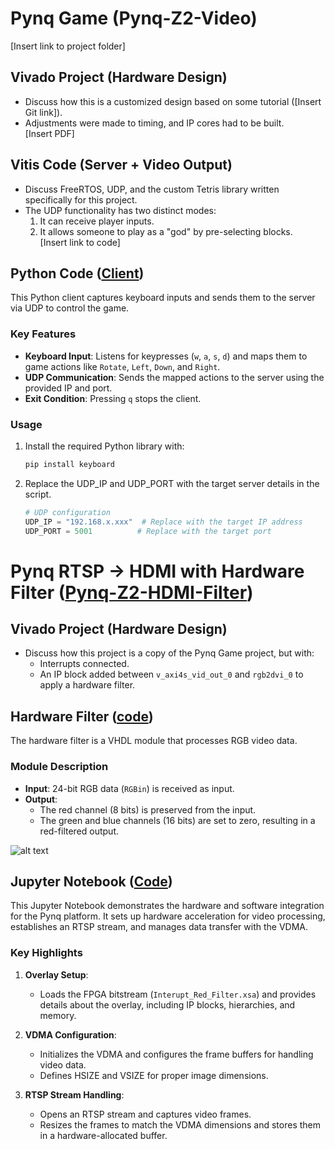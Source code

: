 # Pynq Game (Pynq-Z2-Video)  
[Insert link to project folder]  

## Vivado Project (Hardware Design)  
- Discuss how this is a customized design based on some tutorial ([Insert Git link]).  
- Adjustments were made to timing, and IP cores had to be built.  
[Insert PDF]  

## Vitis Code (Server + Video Output)  
- Discuss FreeRTOS, UDP, and the custom Tetris library written specifically for this project.  
- The UDP functionality has two distinct modes:  
  1. It can receive player inputs.  
  2. It allows someone to play as a "god" by pre-selecting blocks.  
[Insert link to code]  

## Python Code ([Client](Movement.py))
This Python client captures keyboard inputs and sends them to the server via UDP to control the game.  

### Key Features  
- **Keyboard Input**: Listens for keypresses (`w`, `a`, `s`, `d`) and maps them to game actions like `Rotate`, `Left`, `Down`, and `Right`.  
- **UDP Communication**: Sends the mapped actions to the server using the provided IP and port.  
- **Exit Condition**: Pressing `q` stops the client.  

### Usage  
1. Install the required Python library with:  
   ```bash
   pip install keyboard
    ```
2. Replace the UDP_IP and UDP_PORT with the target server details in the script.
    ```py
    # UDP configuration
    UDP_IP = "192.168.x.xxx"  # Replace with the target IP address
    UDP_PORT = 5001          # Replace with the target port
    ```

# Pynq RTSP -> HDMI with Hardware Filter ([Pynq-Z2-HDMI-Filter](Pynq-z2-HDMI-Filter)) 
## Vivado Project (Hardware Design)  
- Discuss how this project is a copy of the Pynq Game project, but with:  
  - Interrupts connected.  
  - An IP block added between `v_axi4s_vid_out_0` and `rgb2dvi_0` to apply a hardware filter.

## Hardware Filter ([code](Pynq-z2-HDMI-Filter/RGB_Filter.vhd))

The hardware filter is a VHDL module that processes RGB video data.  

### Module Description  
- **Input**: 24-bit RGB data (`RGBin`) is received as input.  
- **Output**:  
  - The red channel (8 bits) is preserved from the input.  
  - The green and blue channels (16 bits) are set to zero, resulting in a red-filtered output.  

![alt text](references/image.png)  

## Jupyter Notebook ([Code](Pynq-z2-HDMI-Filter/FullColorXSA_AXI.ipynb))  
This Jupyter Notebook demonstrates the hardware and software integration for the Pynq platform. It sets up hardware acceleration for video processing, establishes an RTSP stream, and manages data transfer with the VDMA.  

### Key Highlights  
1. **Overlay Setup**:  
   - Loads the FPGA bitstream (`Interupt_Red_Filter.xsa`) and provides details about the overlay, including IP blocks, hierarchies, and memory.

2. **VDMA Configuration**:  
   - Initializes the VDMA and configures the frame buffers for handling video data.
   - Defines HSIZE and VSIZE for proper image dimensions.

3. **RTSP Stream Handling**:  
   - Opens an RTSP stream and captures video frames.
   - Resizes the frames to match the VDMA dimensions and stores them in a hardware-allocated buffer.
